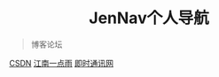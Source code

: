 <h1 align="center">JenNav个人导航</h1>

>博客论坛

[CSDN](https://www.csdn.net/)
[江南一点雨](http://itboyhub.com/)
[即时通讯网](http://www.52im.net/ "IM开发者社区")
